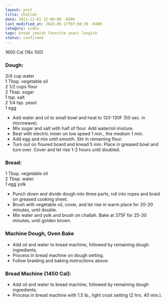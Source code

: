 ```yaml
---
layout: post
title: Challah
date: 2011-12-01 12:00:00 -0500
last_modified_at: 2025-05-17T07:08:36 -0400
category: sides
tags: bread jewish favorite yeast longish
status: confirmed
---
```

1600 Cal (16x 100)

### Dough:

3/4 cup water  
1 Tbsp. vegetable oil  
2 1/2 cups flour  
2 Tbsp. sugar  
1 tsp. salt  
2 1/4 tsp. yeast  
1 egg  

* Add water and oil to small bowl and heat to 120-130F (50 sec. in microwave).
* Mix sugar and salt with half of flour.  Add water/oil mixture.
* Beat with electric mixer on low speed 1 min., the medium 1 min.
* Add egg and mix until smooth.  Stir in remaining flour.
* Turn out on floured board and knead 5 min.  Place in greased bowl and turn over.  Cover and let rise 1-2 hours until doubled.

### Bread:

1 Tbsp. vegetable oil  
2 Tbsp. water  
1 egg yolk  

* Punch down and divide dough into three parts, roll into ropes and braid on greased cooking sheet.
* Brush with vegetable oil, cover, and let rise in warm place for 20-30 minutes, until double.
* Mix water and yolk and brush on challah.  Bake at 375F for 25-30 minutes, until golden brown.

### Machine Dough, Oven Bake

* Add oil and water to bread machine, followed by remaining dough ingredients.
* Process in bread machine on dough setting.
* Follow braiding and baking instructions above.

### Bread Machine (1450 Cal):

* Add oil and water to bread machine, followed by remaining dough ingredients.
* Process in bread machine with 1.5 lb., light crust setting (2 hrs. 40 min.).
